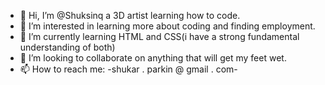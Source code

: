 - 👋 Hi, I’m @Shuksinq a 3D artist learning how to code.
- 👀 I’m interested in learning more about coding and finding employment.
- 🌱 I’m currently learning HTML and CSS(i have a strong fundamental understanding of both)
- 💞️ I’m looking to collaborate on anything that will get my feet wet.
- 📫 How to reach me: -shukar . parkin @ gmail . com-

<!---
Shukart/Shukart is a ✨ special ✨ repository because its `README.md` (this file) appears on your GitHub profile.
You can click the Preview link to take a look at your changes.
--->
